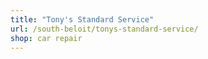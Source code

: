 ```yaml
---
title: "Tony's Standard Service"
url: /south-beloit/tonys-standard-service/
shop: car repair
---
```

